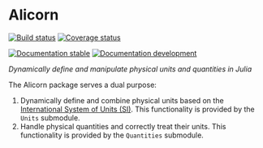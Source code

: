 # Alicorn

[![Build status](https://github.com/Huemmer-Daniel/Alicorn/workflows/CI/badge.svg)](https://github.com/Huemmer-Daniel/Alicorn/actions)
[![Coverage status](https://codecov.io/gh/Huemmer-Daniel/Alicorn/branch/master/graph/badge.svg)](https://codecov.io/gh/Huemmer-Daniel/Alicorn)

[![Documentation stable][docs-stable-badge]][docs-stable-url]
[![Documentation development][docs-dev-badge]][docs-dev-url]

*Dynamically define and manipulate physical units and quantities in Julia*

The Alicorn package serves a dual purpose:
1. Dynamically define and combine physical units based on the
   [International System of Units (SI)](https://www.bipm.org/en/publications/si-brochure/).
   This functionality is provided by the `Units` submodule.
2. Handle physical quantities and correctly treat their units. This
   functionality is provided by the `Quantities` submodule.


[docs-stable-badge]: https://img.shields.io/badge/docs-stable-blue.svg
[docs-stable-url]: https://huemmer-daniel.github.io/Alicorn/stable/

[docs-dev-badge]: https://img.shields.io/badge/docs-dev-blue.svg
[docs-dev-url]: https://huemmer-daniel.github.io/Alicorn/dev/
